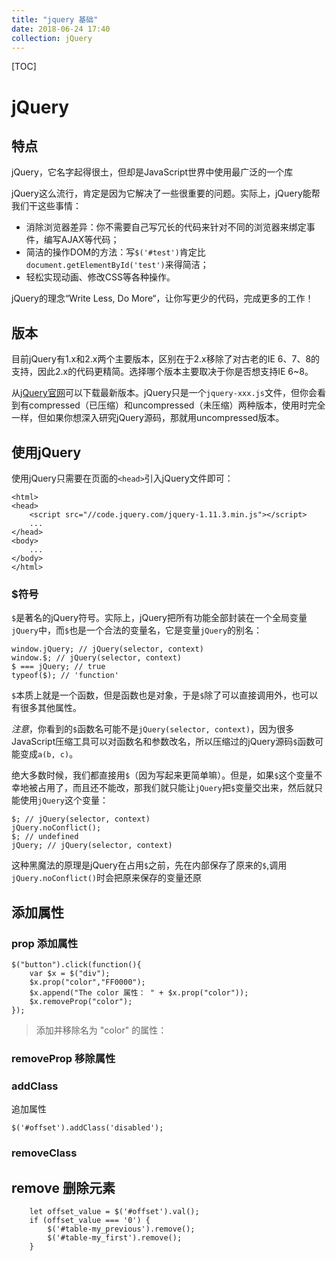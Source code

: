 ```yaml
---
title: "jquery 基础"
date: 2018-06-24 17:40
collection: jQuery
---
```


[TOC]



# jQuery



## 特点

jQuery，它名字起得很土，但却是JavaScript世界中使用最广泛的一个库

jQuery这么流行，肯定是因为它解决了一些很重要的问题。实际上，jQuery能帮我们干这些事情：

- 消除浏览器差异：你不需要自己写冗长的代码来针对不同的浏览器来绑定事件，编写AJAX等代码；
- 简洁的操作DOM的方法：写`$('#test')`肯定比`document.getElementById('test')`来得简洁；
- 轻松实现动画、修改CSS等各种操作。

jQuery的理念“Write Less, Do More“，让你写更少的代码，完成更多的工作！



## 版本

目前jQuery有1.x和2.x两个主要版本，区别在于2.x移除了对古老的IE 6、7、8的支持，因此2.x的代码更精简。选择哪个版本主要取决于你是否想支持IE 6~8。

从[jQuery官网](http://jquery.com/download/)可以下载最新版本。jQuery只是一个`jquery-xxx.js`文件，但你会看到有compressed（已压缩）和uncompressed（未压缩）两种版本，使用时完全一样，但如果你想深入研究jQuery源码，那就用uncompressed版本。



## 使用jQuery

使用jQuery只需要在页面的`<head>`引入jQuery文件即可：

```
<html>
<head>
    <script src="//code.jquery.com/jquery-1.11.3.min.js"></script>
    ...
</head>
<body>
    ...
</body>
</html>
```



### $符号

`$`是著名的jQuery符号。实际上，jQuery把所有功能全部封装在一个全局变量`jQuery`中，而`$`也是一个合法的变量名，它是变量`jQuery`的别名：

```
window.jQuery; // jQuery(selector, context)
window.$; // jQuery(selector, context)
$ === jQuery; // true
typeof($); // 'function'
```

`$`本质上就是一个函数，但是函数也是对象，于是`$`除了可以直接调用外，也可以有很多其他属性。

*注意*，你看到的`$`函数名可能不是`jQuery(selector, context)`，因为很多JavaScript压缩工具可以对函数名和参数改名，所以压缩过的jQuery源码`$`函数可能变成`a(b, c)`。

绝大多数时候，我们都直接用`$`（因为写起来更简单嘛）。但是，如果`$`这个变量不幸地被占用了，而且还不能改，那我们就只能让`jQuery`把`$`变量交出来，然后就只能使用`jQuery`这个变量：

```
$; // jQuery(selector, context)
jQuery.noConflict();
$; // undefined
jQuery; // jQuery(selector, context)
```

这种黑魔法的原理是jQuery在占用`$`之前，先在内部保存了原来的`$`,调用`jQuery.noConflict()`时会把原来保存的变量还原





## 添加属性



### prop 添加属性

```
$("button").click(function(){
    var $x = $("div");
    $x.prop("color","FF0000");
    $x.append("The color 属性： " + $x.prop("color"));
    $x.removeProp("color");
});
```

> 添加并移除名为 "color" 的属性：



### removeProp 移除属性



### addClass

追加属性

```
$('#offset').addClass('disabled');
```



### removeClass





## remove 删除元素

```
    let offset_value = $('#offset').val();
    if (offset_value === '0') {
        $('#table-my_previous').remove();
        $('#table-my_first').remove();
    }
```

